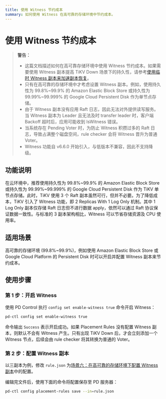 ```yaml
---
title: 使用 Witness 节约成本
summary: 如何使用 Witness 在高可靠的存储环境中节约成本。
---
```


# 使用 Witness 节约成本

> **警告：**
>
> - 这篇文档描述如何在高可靠存储环境中使用 Witness 节约成本。如果需要使用 Witness 副本提高 TiKV Down 场景下的持久性，请参考[使用临时 Witness 副本来加速副本恢复](/use-witness-to-speed-up-failover.md)。
> - 只有在高可靠的存储环境中才考虑设置 Witness 副本。例如，使用持久性为 99.8%~99.9% 的 Amazon Elastic Block Store 或持久性为 99.99%~99.999% 的 Google Cloud Persistent Disk 作为单节点存储。
> - 由于 Witness 副本没有应用 Raft 日志，因此无法对外提供读写服务。当 Witness 副本为 Leader 且无法及时 transfer leader 时，客户端 Backoff 超时后，应用可能收到 IsWitness 错误。
> - 当系统存在 Pending Voter 时，为防止 Witness 积攒过多的 Raft 日志，导致占满整个磁盘空间，rule checker 会将 Witness 晋升为普通 Voter。
> - Witness 功能自 v6.6.0 开始引入，与低版本不兼容，因此不支持降级。

## 功能说明

在云环境中，推荐使用持久性为 99.8%~99.9% 的 Amazon Elastic Block Store 或持久性为 99.99%~99.999% 的 Google Cloud Persistent Disk 作为 TiKV 单节点存储。此时，TiKV 使用 3 个 Raft 副本虽然可行，但并不必要。为了降低成本，TiKV 引入了 Witness 功能，即 2 Replicas With 1 Log Only 机制。其中 1 Log Only 副本仅存储 Raft 日志但不进行数据 apply，依然可以通过 Raft 协议保证数据一致性。与标准的 3 副本架构相比，Witness 可以节省存储资源及 CPU 使用率。

## 适用场景

高可靠的存储环境 (99.8%~99.9%)，例如使用 Amazon Elastic Block Store 或 Google Cloud Platform 的 Persistent Disk 时可以开启并配置 Witness 副本来节约成本。

## 使用步骤

### 第 1 步：开启 Witness

使用 PD Control 执行 `config set enable-witness true` 命令开启 Witness：

```bash
pd-ctl config set enable-witness true
```

命令输出 `Success` 表示开启成功。如果 Placement Rules 没有配置 Witness 副本，则默认不会有 Witness 产生。只有出现 TiKV Down 后，才会立刻添加一个 Witness 节点，后续会由 rule checker 将其转换为普通的 Voter。

### 第 2 步：配置 Witness 副本

以三副本为例，修改 `rule.json` 为[场景六：在高可靠的存储环境下配置 Witness 副本](/configure-placement-rules.md#场景六在高可靠的存储环境下配置-witness-副本)中的配置。

编辑完文件后，使用下面的命令将配置保存至 PD 服务器：

```bash
pd-ctl config placement-rules save --in=rule.json
```